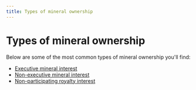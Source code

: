 ```yaml
---
title: Types of mineral ownership
---
```


# Types of mineral ownership

Below are some of the most common types of mineral ownership you'll find:

* [Executive mineral interest](/executive-mineral-interest)
* [Non-executive mineral interest](/non-executive-mineral-interest)
* [Non-participating royalty interest](/non-participating-royalty-interest)
